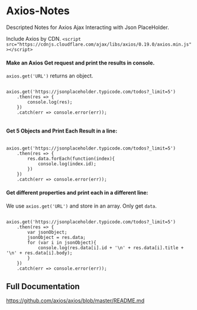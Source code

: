 # Axios-Notes
Descripted Notes for Axios Ajax Interacting with Json PlaceHolder.

Include Axios by CDN.
```<script src="https://cdnjs.cloudflare.com/ajax/libs/axios/0.19.0/axios.min.js"></script>```

#### Make an Axios Get request and print the results in console.
`axios.get('URL')` returns an object.
```

axios.get('https://jsonplaceholder.typicode.com/todos?_limit=5')
    .then(res => {
        console.log(res);
    })
    .catch(err => console.error(err));


```

#### Get 5 Objects and Print Each Result in a line:
```

axios.get('https://jsonplaceholder.typicode.com/todos?_limit=5')
    .then(res => {
        res.data.forEach(function(index){
            console.log(index.id);
        })
    })
    .catch(err => console.error(err));

```

#### Get different properties and print each in a different line:
We use `axios.get('URL')` and store in an array. Only get `data`.
```

axios.get('https://jsonplaceholder.typicode.com/todos?_limit=5')
    .then(res => {
        var jsonObject;
        jsonObject = res.data;
        for (var i in jsonObject){
            console.log(res.data[i].id + '\n' + res.data[i].title + '\n' + res.data[i].body);
        }
    })
    .catch(err => console.error(err));

```

## Full Documentation
https://github.com/axios/axios/blob/master/README.md
